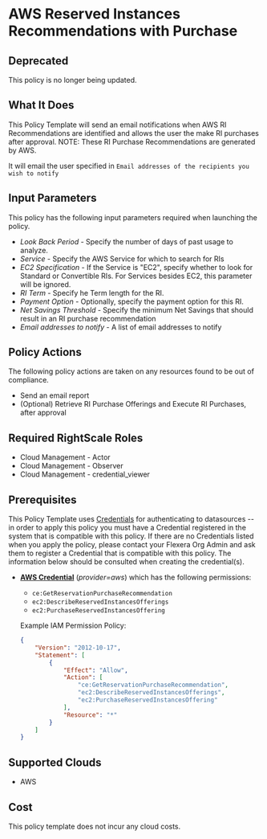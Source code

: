 # AWS Reserved Instances Recommendations with Purchase

## Deprecated

This policy is no longer being updated.

## What It Does

This Policy Template will send an email notifications when AWS RI Recommendations are identified and allows the user the make RI purchases after approval. NOTE: These RI Purchase Recommendations are generated by AWS.

It will email the user specified in `Email addresses of the recipients you wish to notify`

## Input Parameters

This policy has the following input parameters required when launching the policy.

- *Look Back Period* - Specify the number of days of past usage to analyze.
- *Service* - Specify the AWS Service for which to search for RIs
- *EC2 Specification* - If the Service is "EC2", specify whether to look for Standard or Convertible RIs.  For Services besides EC2, this parameter will be ignored.
- *RI Term* - Specify he Term length for the RI.
- *Payment Option* - Optionally, specify the payment option for this RI.
- *Net Savings Threshold* - Specify the minimum Net Savings that should result in an RI purchase recommendation
- *Email addresses to notify* - A list of email addresses to notify

## Policy Actions

The following policy actions are taken on any resources found to be out of compliance.

- Send an email report
- (Optional) Retrieve RI Purchase Offerings and Execute RI Purchases, after approval

## Required RightScale Roles

- Cloud Management - Actor
- Cloud Management - Observer
- Cloud Management - credential_viewer

## Prerequisites

This Policy Template uses [Credentials](https://docs.flexera.com/flexera/EN/Automation/ManagingCredentialsExternal.htm) for authenticating to datasources -- in order to apply this policy you must have a Credential registered in the system that is compatible with this policy. If there are no Credentials listed when you apply the policy, please contact your Flexera Org Admin and ask them to register a Credential that is compatible with this policy. The information below should be consulted when creating the credential(s).

- [**AWS Credential**](https://docs.flexera.com/flexera/EN/Automation/ProviderCredentials.htm#automationadmin_1982464505_1121575) (*provider=aws*) which has the following permissions:
  - `ce:GetReservationPurchaseRecommendation`
  - `ec2:DescribeReservedInstancesOfferings`
  - `ec2:PurchaseReservedInstancesOffering`

  Example IAM Permission Policy:

  ```json
  {
      "Version": "2012-10-17",
      "Statement": [
          {
              "Effect": "Allow",
              "Action": [
                  "ce:GetReservationPurchaseRecommendation",
                  "ec2:DescribeReservedInstancesOfferings",
                  "ec2:PurchaseReservedInstancesOffering"
              ],
              "Resource": "*"
          }
      ]
  }
  ```

## Supported Clouds

- AWS

## Cost

This policy template does not incur any cloud costs.
